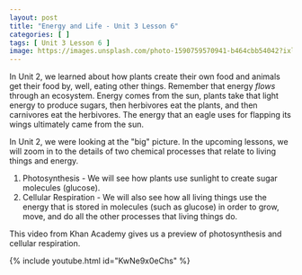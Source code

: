 ```yaml
---
layout: post
title: "Energy and Life - Unit 3 Lesson 6"
categories: [ ]
tags: [ Unit 3 Lesson 6 ]
image: https://images.unsplash.com/photo-1590759570941-b464cbb54042?ixlib=rb-1.2.1&ixid=eyJhcHBfaWQiOjEyMDd9&auto=format&fit=crop&w=667&q=80
---
```


In Unit 2, we learned about how plants create their own food and animals get their food by, well, eating other things. Remember that energy *flows* through an ecosystem. Energy comes from the sun, plants take that light energy to produce sugars, then herbivores eat the plants, and then carnivores eat the herbivores. The energy that an eagle uses for flapping its wings ultimately came from the sun.

In Unit 2, we were looking at the "big" picture. In the upcoming lessons, we will zoom in to the details of two chemical processes that relate to living things and energy.

1. Photosynthesis - We will see how plants use sunlight to create sugar molecules (glucose). 
2. Cellular Respiration - We will also see how all living things use the energy that is stored in molecules (such as glucose) in order to grow, move, and do all the other processes that living things do.

This video from Khan Academy gives us a preview of photosynthesis and cellular respiration.

{% include youtube.html id="KwNe9x0eChs" %}

